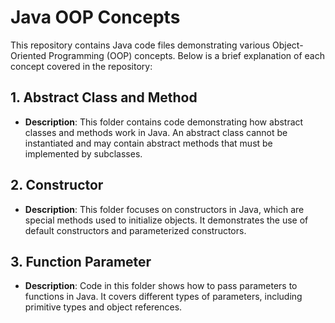 # Java OOP Concepts

This repository contains Java code files demonstrating various Object-Oriented Programming (OOP) concepts. Below is a brief explanation of each concept covered in the repository:

## 1. **Abstract Class and Method**
   - **Description**: This folder contains code demonstrating how abstract classes and methods work in Java. An abstract class cannot be instantiated and may contain abstract methods that must be implemented by subclasses.
## 2. **Constructor**
   - **Description**: This folder focuses on constructors in Java, which are special methods used to initialize objects. It demonstrates the use of default constructors and parameterized constructors.
## 3. **Function Parameter**
   - **Description**: Code in this folder shows how to pass parameters to functions in Java. It covers different types of parameters, including primitive types and object references.
